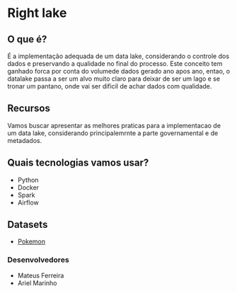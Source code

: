 # Right lake

## O que é?
É a implementação adequada de um data lake, considerando o controle dos dados e preservando a qualidade no final do processo. Este conceito tem ganhado forca por conta do volumede dados gerado ano apos ano, entao, o datalake passa a ser um alvo muito claro para deixar de ser um lago e se tronar um pantano, onde vai ser dificil de achar dados com qualidade.

## Recursos
Vamos buscar apresentar as melhores praticas para a implementacao de um data lake, considerando principalemrnte a parte governamental e de metadados.

## Quais tecnologias vamos usar?

- Python
- Docker
- Spark
- Airflow


## Datasets
- [Pokemon](https://www.kaggle.com/datasets/abcsds/pokemon?resource=download)

### Desenvolvedores
- Mateus Ferreira
- Ariel Marinho